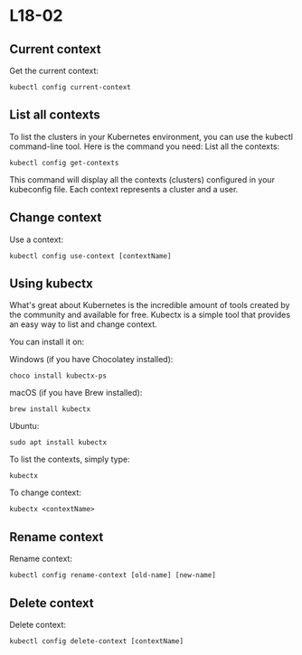 # L18-02

## Current context

Get the current context:

    kubectl config current-context

## List all contexts

To list the clusters in your Kubernetes environment, you can use the kubectl command-line tool. Here is the command you need:
List all the contexts:

    kubectl config get-contexts

This command will display all the contexts (clusters) configured in your kubeconfig file. Each context represents a cluster and a user.

## Change context

Use a context:

    kubectl config use-context [contextName]

## Using kubectx

What's great about Kubernetes is the incredible amount of tools created by the community and available for free. Kubectx is a simple tool that provides an easy way to list and change context.

You can install it on:

Windows (if you have Chocolatey installed):

    choco install kubectx-ps

macOS (if you have Brew installed):

    brew install kubectx

Ubuntu:

    sudo apt install kubectx

To list the contexts, simply type:

    kubectx

To change context:

    kubectx <contextName>

## Rename context

Rename context:

    kubectl config rename-context [old-name] [new-name]

## Delete context

Delete context:

    kubectl config delete-context [contextName]
